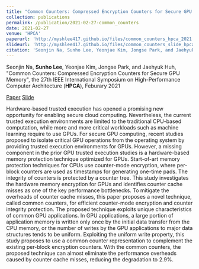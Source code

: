 ```yaml
---
title: "Common Counters: Compressed Encryption Counters for Secure GPU Memory"
collection: publications
permalink: /publication/2021-02-27-common_counters
date: 2021-02-27
venue: 'HPCA'
paperurl: 'http://myshlee417.github.io/files/common_counters_hpca_2021.pdf'
slideurl: 'http://myshlee417.github.io/files/common_counters_slide_hpca_2021.pdf'
citation: 'Seonjin Na, Sunho Lee, Yeonjae Kim, Jongse Park, and Jaehyuk Huh, &quot;Common Counters: Compressed Encryption Counters for Secure GPU Memory&quot;, the 27th IEEE International Symposium on High-Performance Computer Architecture (HPCA), Feburary 2021'
---
```

Seonjin Na, **Sunho Lee**, Yeonjae Kim, Jongse Park, and Jaehyuk Huh, &quot;Common Counters: Compressed Encryption Counters for Secure GPU Memory&quot;, the 27th IEEE International Symposium on High-Performance Computer Architecture (**HPCA**), Feburary 2021

[Paper](http://myshlee417.github.io/files/common_counters_hpca_2021.pdf) [Slide](http://myshlee417.github.io/files/common_counters_slide_hpca_2021.pdf)

Hardware-based trusted execution has opened a promising new opportunity for enabling secure cloud computing. Nevertheless, the current trusted execution environments are limited to the traditional CPU-based computation, while more and more critical workloads such as machine learning require to use GPUs. For secure GPU computing, recent studies proposed to isolate critical GPU operations from the operating system by providing trusted execution environments for GPUs. However, a missing component in the prior GPU trusted execution studies is a hardware-based memory protection technique optimized for GPUs. Start-of-art memory protection techniques for CPUs use counter-mode encryption, where per-block counters are used as timestamps for generating one-time pads. The integrity of counters is protected by a counter tree. This study investigates the hardware memory encryption for GPUs and identifies counter cache misses as one of the key performance bottlenecks. To mitigate the overheads of counter cache misses, this paper proposes a novel technique, called common counters, for efficient counter-mode encryption and counter integrity protection. The proposed technique exploits unique characteristics of common GPU applications. In GPU applications, a large portion of application memory is written only once by the initial data transfer from the CPU memory, or the number of writes by the GPU applications to major data structures tends to be uniform. Exploiting the uniform write property, this study proposes to use a common counter representation to complement the existing per-block encryption counters. With the common counters, the proposed technique can almost eliminate the performance overheads caused by counter cache misses, reducing the degradation to 2.9%.
